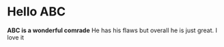 # Hello ABC

**ABC is a wonderful comrade**
He has his flaws but overall he is just great.
I love it


